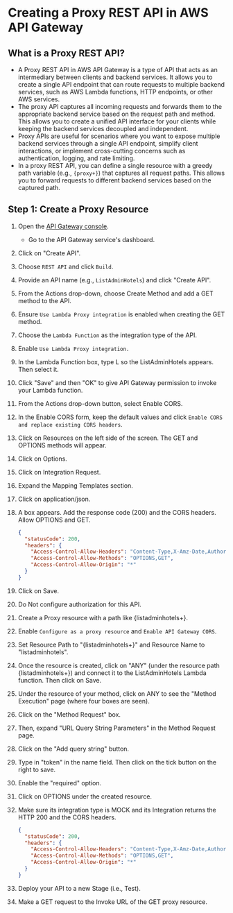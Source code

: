 # Creating a Proxy REST API in AWS API Gateway

## What is a Proxy REST API?

- A Proxy REST API in AWS API Gateway is a type of API that acts as an intermediary between clients and backend services. It allows you to create a single API endpoint that can route requests to multiple backend services, such as AWS Lambda functions, HTTP endpoints, or other AWS services.
- The proxy API captures all incoming requests and forwards them to the appropriate backend service based on the request path and method. This allows you to create a unified API interface for your clients while keeping the backend services decoupled and independent.
- Proxy APIs are useful for scenarios where you want to expose multiple backend services through a single API endpoint, simplify client interactions, or implement cross-cutting concerns such as authentication, logging, and rate limiting.
- In a proxy REST API, you can define a single resource with a greedy path variable (e.g., `{proxy+}`) that captures all request paths. This allows you to forward requests to different backend services based on the captured path.

## Step 1: Create a Proxy Resource

1. Open the [API Gateway console](https://console.aws.amazon.com/apigateway).
   - Go to the API Gateway service's dashboard.
2. Click on "Create API".
3. Choose `REST API` and click `Build`.
4. Provide an API name (e.g., `ListAdminHotels`) and click "Create API".
5. From the Actions drop-down, choose Create Method and add a GET method to the API.
6. Ensure `Use Lambda Proxy integration` is enabled when creating the GET method.
7. Choose the `Lambda Function` as the integration type of the API.
8. Enable `Use Lambda Proxy integration.`
9. In the Lambda Function box, type L so the ListAdminHotels appears. Then select it.
10. Click "Save" and then "OK" to give API Gateway permission to invoke your Lambda function.
11. From the Actions drop-down button, select Enable CORS.
12. In the Enable CORS form, keep the default values and click `Enable CORS and replace existing CORS headers`.
13. Click on Resources on the left side of the screen. The GET and OPTIONS methods will appear.
14. Click on Options.
15. Click on Integration Request.
16. Expand the Mapping Templates section.
17. Click on application/json.
18. A box appears. Add the response code (200) and the CORS headers. Allow OPTIONS and GET.

    ```json
    {
      "statusCode": 200,
      "headers": {
        "Access-Control-Allow-Headers": "Content-Type,X-Amz-Date,Authorization,X-Api-Key,X-Amz-Security-Token",
        "Access-Control-Allow-Methods": "OPTIONS,GET",
        "Access-Control-Allow-Origin": "*"
      }
    }
    ```

19. Click on Save.
20. Do Not configure authorization for this API.
21. Create a Proxy resource with a path like {listadminhotels+}.
22. Enable `Configure as a proxy resource` and `Enable API Gateway CORS`.
23. Set Resource Path to "{listadminhotels+}" and Resource Name to "listadminhotels".
24. Once the resource is created, click on "ANY" (under the resource path {listadminhotels+}) and connect it to the ListAdminHotels Lambda function. Then click on Save.
25. Under the resource of your method, click on ANY to see the "Method Execution" page (where four boxes are seen).
26. Click on the "Method Request" box.
27. Then, expand "URL Query String Parameters" in the Method Request page.
28. Click on the "Add query string" button.
29. Type in "token" in the name field. Then click on the tick button on the right to save.
30. Enable the "required" option.
31. Click on OPTIONS under the created resource.
32. Make sure its integration type is MOCK and its Integration returns the HTTP 200 and the CORS headers.

    ```json
    {
      "statusCode": 200,
      "headers": {
        "Access-Control-Allow-Headers": "Content-Type,X-Amz-Date,Authorization,X-Api-Key,X-Amz-Security-Token",
        "Access-Control-Allow-Methods": "OPTIONS,GET",
        "Access-Control-Allow-Origin": "*"
      }
    }
    ```

33. Deploy your API to a new Stage (i.e., Test).
34. Make a GET request to the Invoke URL of the GET proxy resource.
